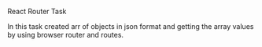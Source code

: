 React Router Task

In this task created arr of objects in json format and getting the array values by using browser router and routes.


